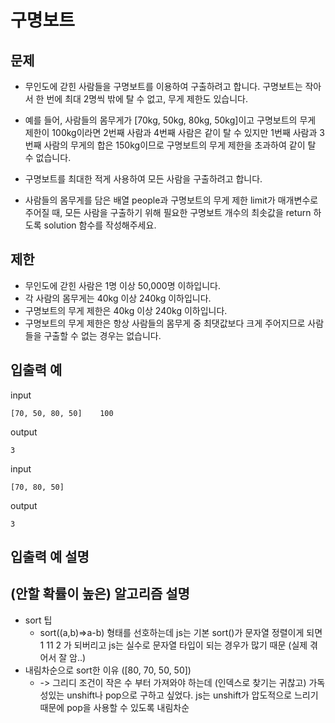 # 구명보트

## 문제

- 무인도에 갇힌 사람들을 구명보트를 이용하여 구출하려고 합니다. 구명보트는 작아서 한 번에 최대 2명씩 밖에 탈 수 없고, 무게 제한도 있습니다.

- 예를 들어, 사람들의 몸무게가 [70kg, 50kg, 80kg, 50kg]이고 구명보트의 무게 제한이 100kg이라면 2번째 사람과 4번째 사람은 같이 탈 수 있지만 1번째 사람과 3번째 사람의 무게의 합은 150kg이므로 구명보트의 무게 제한을 초과하여 같이 탈 수 없습니다.

- 구명보트를 최대한 적게 사용하여 모든 사람을 구출하려고 합니다.

- 사람들의 몸무게를 담은 배열 people과 구명보트의 무게 제한 limit가 매개변수로 주어질 때, 모든 사람을 구출하기 위해 필요한 구명보트 개수의 최솟값을 return 하도록 solution 함수를 작성해주세요.

## 제한 

- 무인도에 갇힌 사람은 1명 이상 50,000명 이하입니다.
- 각 사람의 몸무게는 40kg 이상 240kg 이하입니다.
- 구명보트의 무게 제한은 40kg 이상 240kg 이하입니다.
- 구명보트의 무게 제한은 항상 사람들의 몸무게 중 최댓값보다 크게 주어지므로 사람들을 구출할 수 없는 경우는 없습니다.

## 입출력 예

input
``` 
[70, 50, 80, 50]	100
```
output
``` 
3
```

input
``` 
[70, 80, 50]
```
output
``` 
3
```

## 입출력 예 설명


## (안할 확률이 높은) 알고리즘 설명

- sort 팁
  - sort((a,b)=>a-b) 형태를 선호하는데 js는 기본 sort()가 문자열 정렬이게 되면 1 11 2 가 되버리고 js는 실수로 문자열 타입이 되는 경우가 많기 때문 (실제 겪어서 잘 암..)
- 내림차순으로 sort한 이유 ([80, 70, 50, 50])
  - -> 그리디 조건이 작은 수 부터 가져와야 하는데 (인덱스로 찾기는 귀찮고) 가독성있는 unshift나 pop으로 구하고 싶었다. js는 unshift가 압도적으로 느리기 때문에 pop을 사용할 수 있도록 내림차순
  
  